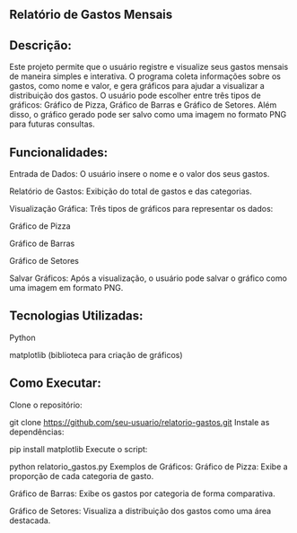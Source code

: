 ## Relatório de Gastos Mensais ##
## Descrição: ##
Este projeto permite que o usuário registre e visualize seus gastos mensais de maneira simples e interativa. O programa coleta informações sobre os gastos, como nome e valor, e gera gráficos para ajudar a visualizar a distribuição dos gastos. O usuário pode escolher entre três tipos de gráficos: Gráfico de Pizza, Gráfico de Barras e Gráfico de Setores. Além disso, o gráfico gerado pode ser salvo como uma imagem no formato PNG para futuras consultas.

## Funcionalidades: ##
Entrada de Dados: O usuário insere o nome e o valor dos seus gastos.

Relatório de Gastos: Exibição do total de gastos e das categorias.

Visualização Gráfica: Três tipos de gráficos para representar os dados:

Gráfico de Pizza

Gráfico de Barras

Gráfico de Setores

Salvar Gráficos: Após a visualização, o usuário pode salvar o gráfico como uma imagem em formato PNG.

## Tecnologias Utilizadas: ##
Python

matplotlib (biblioteca para criação de gráficos)

## Como Executar: ##
Clone o repositório:

git clone https://github.com/seu-usuario/relatorio-gastos.git
Instale as dependências:

pip install matplotlib
Execute o script:

python relatorio_gastos.py
Exemplos de Gráficos:
Gráfico de Pizza: Exibe a proporção de cada categoria de gasto.

Gráfico de Barras: Exibe os gastos por categoria de forma comparativa.

Gráfico de Setores: Visualiza a distribuição dos gastos como uma área destacada.
